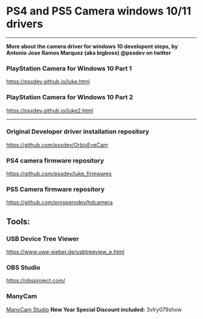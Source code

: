 # PS4 and PS5 Camera windows 10/11 drivers

__________________________________________________________________________________________________
**More about the camera driver for windows 10 developent steps, by Antonio Jose Ramos Marquez (aka bigboss) @psxdev on twitter**

### PlayStation Camera for Windows 10 Part 1
https://psxdev.github.io/luke.html

### PlayStation Camera for Windows 10 Part 2
https://psxdev.github.io/luke2.html
__________________________________________________________________________________________________


### Original Developer driver installation repository
https://github.com/psxdev/OrbisEyeCam


### PS4 camera firmware repository

https://github.com/psxdev/luke_firmwares

### PS5 Camera firmware repository

https://github.com/prosperodev/hdcamera

## Tools:

### USB Device Tree Viewer
https://www.uwe-sieber.de/usbtreeview_e.html

### OBS Studio
https://obsproject.com/

### ManyCam
[ManyCam Studio](https://shop.manycam.com/order/cart.php?PRODS=17728147&QTY=1&AFFILIATE=150576&COUPON=3vlry079shxw) **New Year Special Discount included:** 3vlry079shxw
